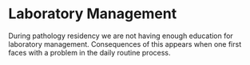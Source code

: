 # Laboratory Management

During pathology residency we are not having enough education for laboratory management. Consequences of this appears when one first faces with a problem in the daily routine process.

